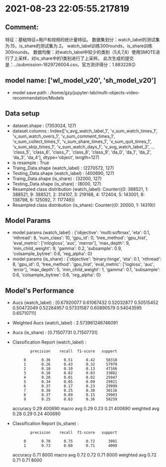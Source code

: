 # 2021-08-23 22:05:55.217819

## Comment: 
特征：基础特征+用户和视频的统计量特征。
数据集划分：watch_label的测试集为.15，is_share的测试集为.2。
watch_label训练300rounds，is_share训练300rounds。
数据均衡：对watch_label中较少的类别（5,6,7,8）使用SMOTE进行了上采样，对is_share中的1类别进行了上采样。
此次生成的提交是：../submission-1629726004.csv。官方测评得分：1.883228😐

## model name: ['wl_model_v20', 'sh_model_v20']
- model save path : /home/gzy/jupyter-lab/multi-objects-video-recommendation/Models

## Data setup
- dataset.shape : (7353024, 127)
- dataset.columns : Index(['v_avg_watch_label_1', 'v_sum_watch_times_1', 'v_sum_watch_overs_1',
       'v_sum_comment_times_1', 'v_sum_collect_times_1', 'v_sum_share_times_1',
       'v_sum_quit_times_1', 'v_sum_skip_times_1', 'v_sum_watch_days_1',
       'v_avg_watch_label_3',
       ...
       'class_5', 'class_6', 'class_7', 'class_8', 'class_9', 'da_0', 'da_1',
       'da_2', 'da_3', 'da_4'],
      dtype='object', length=127)
- is resample : True
- Traing_Data.shape (watch_label)  : (2270572, 127)
- Testing_Data.shape (watch_label) : (400690, 127)
- Traing_Data.shape (is_share)  : (32000, 127)
- Testing_Data.shape (is_share) : (8000, 127)
- Resampled class distribution (watch_label): 
Counter({0: 388521, 1: 388521, 9: 388521, 2: 314107, 3: 219188, 4: 172404, 5: 143001, 8: 138798, 6: 125092, 7: 117749})
- Resampled class distribution (is_share): 
Counter({0: 20000, 1: 14319})

## Model Params
- model params (watch_label) : 
{'objective': 'multi:softmax', 'eta': 0.1, 'nthread': 8, 'num_class': 10, 'gpu_id': 0, 'tree_method': 'gpu_hist', 'eval_metric': ['mlogloss', 'auc', 'merror'], 'max_depth': 9, 'min_child_weight': 9, 'gamma': 0.2, 'subsample': 0.9, 'colsample_bytree': 0.6, 'reg_alpha': 0}
- model params (is_share) : 
{'objective': 'binary:hinge', 'eta': 0.1, 'nthread': 8, 'gpu_id': 0, 'tree_method': 'gpu_hist', 'eval_metric': ['logloss', 'auc', 'error'], 'max_depth': 5, 'min_child_weight': 1, 'gamma': 0.1, 'subsample': 0.6, 'colsample_bytree': 0.6, 'reg_alpha': 0}

## Model's Performance
- Aucs (watch_label) : [0.67920077 0.61067432 0.52032877 0.50515452 0.50472049 0.52284957
 0.57331587 0.60890579 0.54043595 0.65710711]
- Weighted Aucs (watch_label) : 2.573961246746091
- Aucs (is_share) : [0.71507731 0.71507731]
- Classification Report (watch_label) : 

              precision    recall  f1-score   support

           0       0.36      0.51      0.42     58318
           1       0.26      0.43      0.32     57979
           2       0.18      0.10      0.13     47166
           3       0.16      0.02      0.03     33082
           4       0.20      0.01      0.02     25947
           5       0.34      0.05      0.09     29921
           6       0.37      0.17      0.23     29999
           7       0.38      0.25      0.30     30116
           8       0.37      0.09      0.15     29903
           9       0.25      0.63      0.36     58259

    accuracy                           0.29    400690
   macro avg       0.29      0.23      0.21    400690
weighted avg       0.28      0.29      0.24    400690

- Classification Report (is_share) : 

              precision    recall  f1-score   support

           0       0.70      0.75      0.72      3991
           1       0.73      0.68      0.71      4009

    accuracy                           0.71      8000
   macro avg       0.72      0.72      0.71      8000
weighted avg       0.72      0.71      0.71      8000

